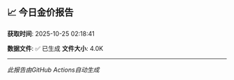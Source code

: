 ## 📈 今日金价报告

**获取时间**: 2025-10-25 02:18:41

**数据文件**: ✅ 已生成
**文件大小**: 4.0K

---
*此报告由GitHub Actions自动生成*
